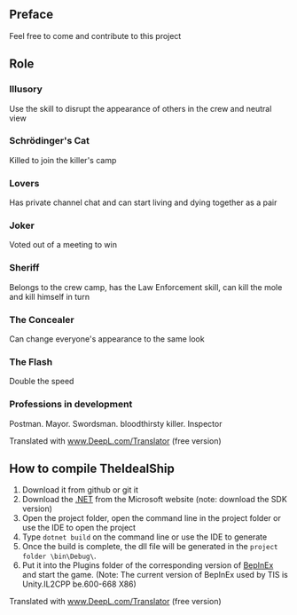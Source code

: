 ## Preface
Feel free to come and contribute to this project
## Role
### Illusory
Use the skill to disrupt the appearance of others in the crew and neutral view

### Schrödinger's Cat
Killed to join the killer's camp

### Lovers
Has private channel chat and can start living and dying together as a pair

### Joker
Voted out of a meeting to win

### Sheriff
Belongs to the crew camp, has the Law Enforcement skill, can kill the mole and kill himself in turn

### The Concealer
Can change everyone's appearance to the same look

### The Flash
Double the speed

### Professions in development
Postman.
Mayor.
Swordsman.
bloodthirsty killer.
Inspector

Translated with www.DeepL.com/Translator (free version)

## How to compile TheIdealShip
1. Download it from github or git it
2. Download the [.NET](https://dotnet.microsoft.com/zh-cn/download) from the Microsoft website (note: download the SDK version)
3. Open the project folder, open the command line in the project folder or use the IDE to open the project
4. Type `dotnet build` on the command line or use the IDE to generate
5. Once the build is complete, the dll file will be generated in the `project folder \bin\Debug\`.
6. Put it into the Plugins folder of the corresponding version of [BepInEx](http://bepinex.dev) and start the game.
(Note: The current version of BepInEx used by TIS is Unity.IL2CPP be.600-668 X86)

Translated with www.DeepL.com/Translator (free version)